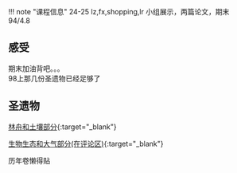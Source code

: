 !!! note "课程信息"
    24-25 lz,fx,shopping,lr
    小组展示，两篇论文，期末  
    94/4.8

## 感受
期末加油背吧。。。  
98上那几份圣遗物已经足够了  

## 圣遗物

[林舟和土壤部分](https://www.cc98.org/topic/5357051){:target="_blank"}

[生物生态和大气部分(在评论区)](https://www.cc98.org/topic/5643169){:target="_blank"}

历年卷懒得贴